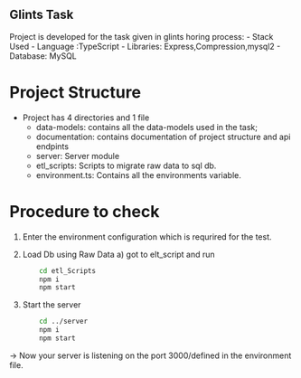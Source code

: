 ## Glints Task
Project is developed for the task given in glints horing process:
	- Stack Used
		- Language :TypeScript
		- Libraries: Express,Compression,mysql2
		- Database: MySQL

# Project Structure 
- Project has 4 directories and 1 file
	- data-models: contains all the data-models used in the task;
	- documentation: contains documentation of project structure and api endpints
	- server: Server module
	- etl_scripts: Scripts to migrate raw data to sql db.
	- environment.ts: Contains all the environments variable.

# Procedure to check
1. Enter the environment configuration which is requrired for the test.
2. Load Db using Raw Data
	a) got to elt_script and run 
	```sh
		cd etl_Scripts
		npm i 
		npm start
	```

3. Start the server
	```sh
		cd ../server
		npm i 
		npm start
	```
-> Now your server is listening on the port 3000/defined in the environment file.


	
